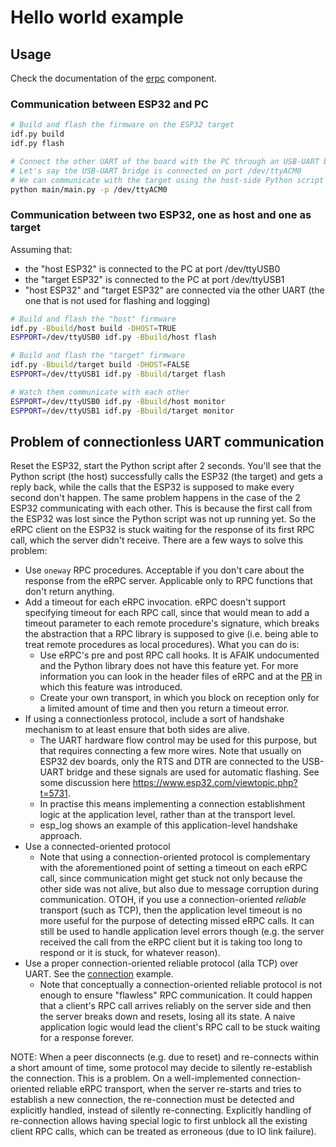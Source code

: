 # Hello world example

## Usage

Check the documentation of the [erpc](../../components/erpc/README.md) component.

### Communication between ESP32 and PC

```bash
# Build and flash the firmware on the ESP32 target
idf.py build
idf.py flash

# Connect the other UART of the board with the PC through an USB-UART bridge.
# Let's say the USB-UART bridge is connected on port /dev/ttyACM0
# We can communicate with the target using the host-side Python script
python main/main.py -p /dev/ttyACM0
```

### Communication between two ESP32, one as host and one as target

Assuming that:

* the "host ESP32" is connected to the PC at port /dev/ttyUSB0
* the "target ESP32" is connected to the PC at port /dev/ttyUSB1
* "host ESP32" and "target ESP32" are connected via the other UART (the one that is not used for flashing and logging)

```bash
# Build and flash the "host" firmware
idf.py -Bbuild/host build -DHOST=TRUE
ESPPORT=/dev/ttyUSB0 idf.py -Bbuild/host flash

# Build and flash the "target" firmware
idf.py -Bbuild/target build -DHOST=FALSE
ESPPORT=/dev/ttyUSB1 idf.py -Bbuild/target flash

# Watch them communicate with each other
ESPPORT=/dev/ttyUSB0 idf.py -Bbuild/host monitor
ESPPORT=/dev/ttyUSB1 idf.py -Bbuild/target monitor
```

## Problem of connectionless UART communication

Reset the ESP32, start the Python script after 2 seconds. You'll see that the Python script (the host) successfully calls the ESP32 (the target) and gets a reply back, while the calls that the ESP32 is supposed to make every second don't happen. The same problem happens in the case of the 2 ESP32 communicating with each other. This is because the first call from the ESP32 was lost since the Python script was not up running yet. So the eRPC client on the ESP32 is stuck waiting for the response of its first RPC call, which the server didn't receive. There are a few ways to solve this problem:

* Use `oneway` RPC procedures. Acceptable if you don't care about the response from the eRPC server. Applicable only to RPC functions that don't return anything.
* Add a timeout for each eRPC invocation. eRPC doesn't support specifying timeout for each RPC call, since that would mean to add a timeout parameter to each remote procedure's signature, which breaks the abstraction that a RPC library is supposed to give (i.e. being able to treat remote procedures as local procedures). What you can do is:
    * Use eRPC's pre and post RPC call hooks. It is AFAIK undocumented and the Python library does not have this feature yet. For more information you can look in the header files of eRPC and at the [PR](https://github.com/EmbeddedRPC/erpc/pull/131) in which this feature was introduced.
    * Create your own transport, in which you block on reception only for a limited amount of time and then you return a timeout error.
* If using a connectionless protocol, include a sort of handshake mechanism to at least ensure that both sides are alive.
    * The UART hardware flow control may be used for this purpose, but that requires connecting a few more wires. Note that usually on ESP32 dev boards, only the RTS and DTR are connected to the USB-UART bridge and these signals are used for automatic flashing. See some discussion here https://www.esp32.com/viewtopic.php?t=5731.
    * In practise this means implementing a connection establishment logic at the application level, rather than at the transport level.
    * esp_log shows an example of this application-level handshake approach.
* Use a connected-oriented protocol
    * Note that using a connection-oriented protocol is complementary with the aforementioned point of setting a timeout on each eRPC call, since communication might get stuck not only because the other side was not alive, but also due to message corruption during communication. OTOH, if you use a connection-oriented *reliable* transport (such as TCP), then the application level timeout is no more useful for the purpose of detecting missed eRPC calls. It can still be used to handle application level errors though (e.g. the server received the call from the eRPC client but it is taking too long to respond or it is stuck, for whatever reason).
* Use a proper connection-oriented reliable protocol (alla TCP) over UART. See the [connection](../connection) example.
    * Note that conceptually a connection-oriented reliable protocol is not enough to ensure "flawless" RPC communication. It could happen that a client's RPC call arrives reliably on the server side and then the server breaks down and resets, losing all its state. A naive application logic would lead the client's RPC call to be stuck waiting for a response forever.

NOTE: When a peer disconnects (e.g. due to reset) and re-connects within a short amount of time, some protocol may decide to silently re-establish the connection. This is a problem. On a well-implemented connection-oriented reliable eRPC transport, when the server re-starts and tries to establish a new connection, the re-connection must be detected and explicitly handled, instead of silently re-connecting. Explicitly handling of re-connection allows having special logic to first unblock all the existing client RPC calls, which can be treated as erroneous (due to IO link failure).
